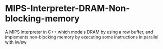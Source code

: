 # MIPS-Interpreter-DRAM-Non-blocking-memory
A MIPS interpreter in C++ which models DRAM by using a row buffer, and implements non-blocking memory by executing some instructions in parallel with lw/sw
